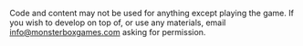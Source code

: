 Code and content may not be used for anything except playing the game. 
If you wish to develop on top of, or use any materials, email info@monsterboxgames.com asking for permission.
